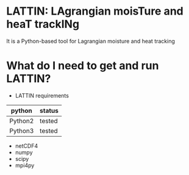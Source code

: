 # LATTIN: LAgrangian moisTure and heaT trackINg
It is a Python-based tool for Lagrangian moisture and heat tracking

# What do I need to get and run LATTIN?

* LATTIN requirements


<table>
<thead>
<tr>
<th>python</th>
<th>status</th>
</tr>
</thead>
<tbody>
<tr>
<td>Python2</td>
<td> tested</td>
</tr>
<tr>
<td>Python3</td>
<td> tested</td>
</tr>
</tbody>
</table>

*  netCDF4
*  numpy 
*  scipy 
*  mpi4py
